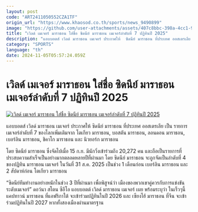 ```yaml
---
layout: post
code: "ART2411050552CZA1TF"
origin_url: "https://www.khaosod.co.th/sports/news_9490899"
image: "https://github.com/user-attachments/assets/407c8bbc-398a-4cc1-9776-af2684e9abd1"
title: "เวิลด์ เมเจอร์ มาราธอน ใส่ชื่อ ซิดนีย์ มาราธอน เมเจอร์ลำดับที่ 7 ปฏิทินปี 2025"
description: "แอบบอตส์ เวิลด์ มาราธอน เมเจอร์ ประกาศให้  ซิดนีย์ มาราธอน ที่ประเทศ ออสเตรเลีย เป็น รายการเมเจอร์ลำดับที่ 7 ของโลกเพิ่มเติมจาก โตเกียว มาราธอน, บอสตั"
category: "SPORTS"
language: "th"
date: 2024-11-05T05:57:24.059Z
---
```


# เวิลด์ เมเจอร์ มาราธอน ใส่ชื่อ ซิดนีย์ มาราธอน เมเจอร์ลำดับที่ 7 ปฏิทินปี 2025

[![เวิลด์ เมเจอร์ มาราธอน ใส่ชื่อ ซิดนีย์ มาราธอน เมเจอร์ลำดับที่ 7 ปฏิทินปี 2025](https://www.khaosod.co.th/wpapp/uploads/2024/11/SDMM.jpg "เวิลด์ เมเจอร์ มาราธอน ใส่ชื่อ ซิดนีย์ มาราธอน เมเจอร์ลำดับที่ 7 ปฏิทินปี 2025")](https://www.khaosod.co.th/wpapp/uploads/2024/11/SDMM.jpg)

แอบบอตส์ เวิลด์ มาราธอน เมเจอร์ ประกาศให้ ซิดนีย์ มาราธอน ที่ประเทศ ออสเตรเลีย เป็น รายการเมเจอร์ลำดับที่ 7 ของโลกเพิ่มเติมจาก โตเกียว มาราธอน, บอสตัน มาราธอน, ลอนดอน มาราธอน, เบอร์ลิน มาราธอน, ชิคาโก มาราธอน และ นิวยอร์ก มาราธอน

โดย ซิดนีย์ มาราธอน ซึ่งจัดไปเมื่อ 15 ก.ย. มีนักวิ่งเข้าร่วมถึง 20,272 คน และถือเป็นรายการที่ประสบความสำเร็จเป็นอย่างมากตลอดหลายปีที่ผ่านมา โดย ซิดนีย์ มาราธอน จะถูกจัดเป็นลำดับที่ 4 ของปฏิทิน มาราธอน เมเจอร์ ในวันที่ 31 ส.ค. 2025 เป็นช่วง 1 เดือนก่อน เบอร์ลิน มาราธอน และ 2 สัปดาห์ก่อน โตเกียว มาราธอน

“ซิดนีย์ทีมทำงานอย่างหนักในช่วง 3 ปีที่ผ่านมา เพื่อพิสูจน์ว่า เมืองของพวกเขาคู่ควรกับการแข่งขันระดับเมเจอร์” ดอว์นา สโตน ซีอีโอ แอบบอตต์ เวิลด์ มาราธอน เมเจอร์ เผย พร้อมระบุว่า ในเร็วๆนี้ แคปทาวน์ มาราธอน ที่แอฟริกาใต้ จะเข้าร่วมปฎิทินในปี 2026 และ เซียงไฮ้ มาราธอน ที่จีน จะเข้าร่วมปฏิทินในปี 2027 หากทั้งสองเมืองผ่านมาตรฐาน